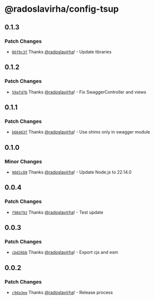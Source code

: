 # @radoslavirha/config-tsup

## 0.1.3

### Patch Changes

- [`06f0c3f`](https://github.com/radoslavirha/toolkit-hub/commit/06f0c3f56904fc7846865aeb849f269a350cc038) Thanks [@radoslavirha](https://github.com/radoslavirha)! - Update libraries

## 0.1.2

### Patch Changes

- [`59afd7b`](https://github.com/radoslavirha/toolkit-hub/commit/59afd7bb5252b45c60c8cb505afaeb645d264f1e) Thanks [@radoslavirha](https://github.com/radoslavirha)! - Fix SwaggerController and views

## 0.1.1

### Patch Changes

- [`b66463f`](https://github.com/radoslavirha/toolkit-hub/commit/b66463f842aa0100dafa27d1d449b7d570bc47eb) Thanks [@radoslavirha](https://github.com/radoslavirha)! - Use shims only in swagger module

## 0.1.0

### Minor Changes

- [`90d1c89`](https://github.com/radoslavirha/toolkit-hub/commit/90d1c891af365e4b60d6ef6c50b0b96ba1296206) Thanks [@radoslavirha](https://github.com/radoslavirha)! - Update Node.js to 22.14.0

## 0.0.4

### Patch Changes

- [`f984792`](https://github.com/radoslavirha/toolkit-hub/commit/f9847928c3aa736324142bf489971ef82aeb6b7d) Thanks [@radoslavirha](https://github.com/radoslavirha)! - Test update

## 0.0.3

### Patch Changes

- [`cbd26bb`](https://github.com/radoslavirha/toolkit-hub/commit/cbd26bbc359e89f78c97591c85ffe2a50435acf5) Thanks [@radoslavirha](https://github.com/radoslavirha)! - Export cjs and esm

## 0.0.2

### Patch Changes

- [`c9da3ee`](https://github.com/radoslavirha/toolkit-hub/commit/c9da3eebe87d7794304cec83c000964ce3345f44) Thanks [@radoslavirha](https://github.com/radoslavirha)! - Release process

